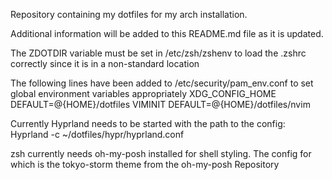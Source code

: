 Repository containing my dotfiles for my arch installation.

Additional information will be added to this README.md file as it is updated.

The ZDOTDIR variable must be set in /etc/zsh/zshenv to load the .zshrc correctly since it is in a non-standard location

The following lines have been added to /etc/security/pam_env.conf to set global environment variables appropriately
    XDG_CONFIG_HOME DEFAULT=@{HOME}/dotfiles
    VIMINIT DEFAULT=@{HOME}/dotfiles/nvim

Currently Hyprland needs to be started with the path to the config:
    Hyprland -c ~/dotfiles/hypr/hyprland.conf

zsh currently needs oh-my-posh installed for shell styling. The config for which is the tokyo-storm theme from the oh-my-posh Repository
